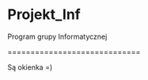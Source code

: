 Projekt_Inf
===========

Program grupy Informatycznej

=============================

Są okienka =)
